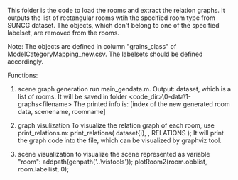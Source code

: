 This folder is the code to load the rooms and extract the relation graphs. 
It outputs the list of rectangular rooms wtih the specified room type from SUNCG dataset. 
The objects, which don't belong to one of the specified labelset, are removed from the rooms.

Note:
The objects are defined in column "grains_class" of ModelCategoryMapping_new.csv. The labelsets should be defined accordingly.

Functions:

1. scene graph generation
run main_gendata.m.
Output: dataset, which is a list of rooms. It will be saved in folder <code_dir>\0-data\1-graphs\<filename>
The printed info is:
[index of the new generated room data, scenename, roomname]

2. graph visulization
To visualize the relation graph of each room, use print_relations.m:
print_relations( dataset{i}, <filename>, RELATIONS );
It will print the graph code into the file, which can be visualized by graphviz tool.

3. scene visualization
to visualize the scene represented as variable "room":
addpath(genpath('..\vistools'));
plotRoom2(room.obblist, room.labellist, 0);